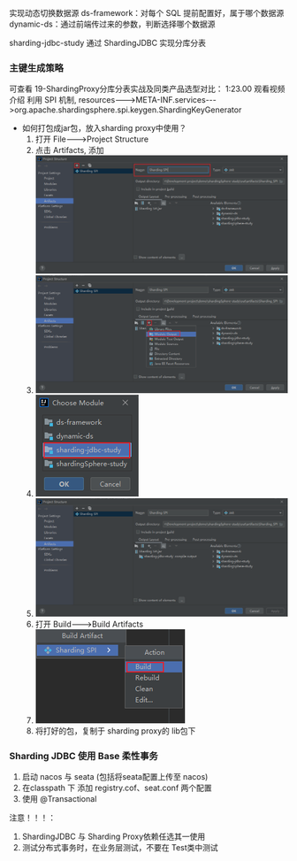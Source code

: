 实现动态切换数据源
ds-framework：对每个 SQL 提前配置好，属于哪个数据源
dynamic-ds：通过前端传过来的参数，判断选择哪个数据源

sharding-jdbc-study  通过 ShardingJDBC 实现分库分表


### 主键生成策略
可查看 19-ShardingProxy分库分表实战及同类产品选型对比： 1:23.00 观看视频介绍
利用 SPI 机制, resources--->META-INF.services--->org.apache.shardingsphere.spi.keygen.ShardingKeyGenerator
- 如何打包成jar包，放入sharding proxy中使用？
  1. 打开 File--->Project Structure
  2. 点击 Artifacts, 添加 ![img.png](sharding-jdbc-study/src/main/resources/img/img.png)
  3. ![img_1.png](sharding-jdbc-study/src/main/resources/img/img_1.png)
  4. ![img_2.png](sharding-jdbc-study/src/main/resources/img/img_2.png)
  5. ![img_3.png](sharding-jdbc-study/src/main/resources/img/img_3.png)
  6. 打开 Build--->Build Artifacts
  7. ![img.png](sharding-jdbc-study/src/main/resources/img/img_4.png)
  8. 将打好的包，复制于 sharding proxy的 lib包下

### Sharding JDBC 使用 Base 柔性事务
1. 启动 nacos 与 seata (包括将seata配置上传至 nacos)
2. 在classpath 下 添加 registry.cof、seat.conf 两个配置
3. 使用 @Transactional

注意！！！：
1. ShardingJDBC 与 Sharding Proxy依赖任选其一使用
2. 测试分布式事务时，在业务层测试，不要在 Test类中测试
